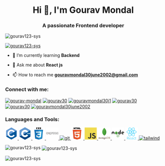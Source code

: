<h1 align="center">Hi 👋, I'm Gourav Mondal</h1>
<h3 align="center">A passionate Frontend developer</h3>

<p align="left"> <img src="https://komarev.com/ghpvc/?username=gourav123-sys&label=Profile%20views&color=0e75b6&style=flat" alt="gourav123-sys" /> </p>

<p align="left"> <a href="https://github.com/ryo-ma/github-profile-trophy"><img src="https://github-profile-trophy.vercel.app/?username=gourav123-sys" alt="gourav123-sys" /></a> </p>

- 🌱 I’m currently learning **Backend**

- 💬 Ask me about **React js**

- 📫 How to reach me **gouravmondal30june2002@gmail.com**

<h3 align="left">Connect with me:</h3>
<p align="left">
<a href="https://linkedin.com/in/gourav-mondal-55a812204" target="blank"><img align="center" src="https://raw.githubusercontent.com/rahuldkjain/github-profile-readme-generator/master/src/images/icons/Social/linked-in-alt.svg" alt="gourav-mondal" height="30" width="40" /></a>
<a href="https://www.codechef.com/users/gour_av" target="blank"><img align="center" src="https://cdn.jsdelivr.net/npm/simple-icons@3.1.0/icons/codechef.svg" alt="gourav30" height="30" width="40" /></a>
<a href="https://www.hackerrank.com/gouravmondal30j1" target="blank"><img align="center" src="https://raw.githubusercontent.com/rahuldkjain/github-profile-readme-generator/master/src/images/icons/Social/hackerrank.svg" alt="gouravmondal30j1" height="30" width="40" /></a>
<a href="https://codeforces.com/profile/gourav30" target="blank"><img align="center" src="https://raw.githubusercontent.com/rahuldkjain/github-profile-readme-generator/master/src/images/icons/Social/codeforces.svg" alt="gourav30" height="30" width="40" /></a>
<a href="https://www.leetcode.com/gourav30" target="blank"><img align="center" src="https://raw.githubusercontent.com/rahuldkjain/github-profile-readme-generator/master/src/images/icons/Social/leet-code.svg" alt="gourav30" height="30" width="40" /></a>
<a href="https://auth.geeksforgeeks.org/user/gouravmondal30june2002" target="blank"><img align="center" src="https://raw.githubusercontent.com/rahuldkjain/github-profile-readme-generator/master/src/images/icons/Social/geeks-for-geeks.svg" alt="gouravmondal30june2002" height="30" width="40" /></a>
</p>

<h3 align="left">Languages and Tools:</h3>
<p align="left"> <a href="https://www.cprogramming.com/" target="_blank" rel="noreferrer"> <img src="https://raw.githubusercontent.com/devicons/devicon/master/icons/c/c-original.svg" alt="c" width="40" height="40"/> </a> <a href="https://www.w3schools.com/cpp/" target="_blank" rel="noreferrer"> <img src="https://raw.githubusercontent.com/devicons/devicon/master/icons/cplusplus/cplusplus-original.svg" alt="cplusplus" width="40" height="40"/> </a> <a href="https://www.w3schools.com/css/" target="_blank" rel="noreferrer"> <img src="https://raw.githubusercontent.com/devicons/devicon/master/icons/css3/css3-original-wordmark.svg" alt="css3" width="40" height="40"/> </a> <a href="https://expressjs.com" target="_blank" rel="noreferrer"> <img src="https://raw.githubusercontent.com/devicons/devicon/master/icons/express/express-original-wordmark.svg" alt="express" width="40" height="40"/> </a> <a href="https://git-scm.com/" target="_blank" rel="noreferrer"> <img src="https://www.vectorlogo.zone/logos/git-scm/git-scm-icon.svg" alt="git" width="40" height="40"/> </a> <a href="https://www.w3.org/html/" target="_blank" rel="noreferrer"> <img src="https://raw.githubusercontent.com/devicons/devicon/master/icons/html5/html5-original-wordmark.svg" alt="html5" width="40" height="40"/> </a> <a href="https://developer.mozilla.org/en-US/docs/Web/JavaScript" target="_blank" rel="noreferrer"> <img src="https://raw.githubusercontent.com/devicons/devicon/master/icons/javascript/javascript-original.svg" alt="javascript" width="40" height="40"/> </a> <a href="https://www.mongodb.com/" target="_blank" rel="noreferrer"> <img src="https://raw.githubusercontent.com/devicons/devicon/master/icons/mongodb/mongodb-original-wordmark.svg" alt="mongodb" width="40" height="40"/> </a> <a href="https://nodejs.org" target="_blank" rel="noreferrer"> <img src="https://raw.githubusercontent.com/devicons/devicon/master/icons/nodejs/nodejs-original-wordmark.svg" alt="nodejs" width="40" height="40"/> </a> <a href="https://reactjs.org/" target="_blank" rel="noreferrer"> <img src="https://raw.githubusercontent.com/devicons/devicon/master/icons/react/react-original-wordmark.svg" alt="react" width="40" height="40"/> </a> <a href="https://tailwindcss.com/" target="_blank" rel="noreferrer"> <img src="https://www.vectorlogo.zone/logos/tailwindcss/tailwindcss-icon.svg" alt="tailwind" width="40" height="40"/> </a> </p>

<p><img align="left" src="https://github-readme-stats.vercel.app/api/top-langs?username=gourav123-sys&show_icons=true&locale=en&layout=compact" alt="gourav123-sys" /></p>

<p>&nbsp;<img align="center" src="https://github-readme-stats.vercel.app/api?username=gourav123-sys&show_icons=true&locale=en" alt="gourav123-sys" /></p>

<p><img align="center" src="https://github-readme-streak-stats.herokuapp.com/?user=gourav123-sys&" alt="gourav123-sys" /></p>
